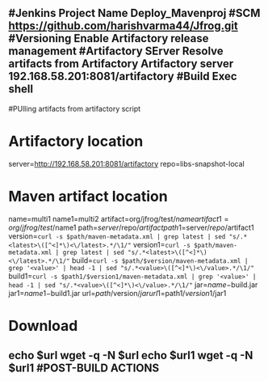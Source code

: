 #Jenkins Project Name
Deploy_Mavenproj
#SCM
https://github.com/harishvarma44/Jfrog.git
#Versioning
Enable Artifactory release management
#Artifactory SErver
Resolve artifacts from Artifactory
Artifactory server 
192.168.58.201:8081/artifactory
#Build Exec shell
--------------------------------------------------------------------------------------------------------------------
#PUlling artifacts from artifactory script
# Artifactory location
server=http://192.168.58.201:8081/artifactory
repo=libs-snapshot-local

# Maven artifact location
name=multi1
name1=multi2
artifact=org/jfrog/test/$name
artifact1=org/jfrog/test/$name1
path=$server/$repo/$artifact
path1=$server/$repo/$artifact1
version=`curl -s $path/maven-metadata.xml | grep latest | sed "s/.*<latest>\([^<]*\)<\/latest>.*/\1/"`
version1=`curl -s $path/maven-metadata.xml | grep latest | sed "s/.*<latest>\([^<]*\)<\/latest>.*/\1/"`
build=`curl -s $path/$version/maven-metadata.xml | grep '<value>' | head -1 | sed "s/.*<value>\([^<]*\)<\/value>.*/\1/"`
build1=`curl -s $path1/$version1/maven-metadata.xml | grep '<value>' | head -1 | sed "s/.*<value>\([^<]*\)<\/value>.*/\1/"`
jar=$name-$build.jar
jar1=$name1-$build1.jar
url=$path/$version/$jar
url1=$path1/$version1/$jar1

# Download
echo $url
wget -q -N $url
echo $url1
wget -q -N $url1
#POST-BUILD ACTIONS
--------------------------------------------------------------------------------------------------------------------------
